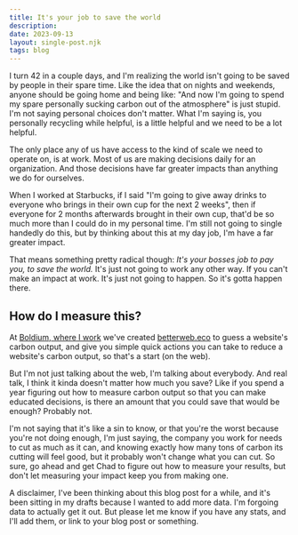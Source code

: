```yaml
---
title: It's your job to save the world
description: 
date: 2023-09-13
layout: single-post.njk
tags: blog
---
```

I turn 42 in a couple days, and I'm realizing the world isn't going to be saved by people in their spare time. Like the idea that on nights and weekends, anyone should be going home and being like: "And now I'm going to spend my spare personally sucking carbon out of the atmosphere" is just stupid. I'm not saying personal choices don't matter. What I'm saying is, you personally recycling while helpful, is a little helpful and we need to be a lot helpful.

The only place any of us have access to the kind of scale we need to operate on, is at work. Most of us are making decisions daily for an organization. And those decisions have far greater impacts than anything we do for ourselves.

When I worked at Starbucks, if I said "I'm going to give away drinks to everyone who brings in their own cup for the next 2 weeks", then if everyone for 2 months afterwards brought in their own cup, that'd be so much more than I could do in my personal time. I'm still not going to single handedly do this, but by thinking about this at my day job, I'm have a far greater impact.

That means something pretty radical though: *It's your bosses job to pay you, to save the world.* It's just not going to work any other way. If you can't make an impact at work. It's just not going to happen. So it's gotta happen there. 

## How do I measure this?

At [Boldium, where I work](https://boldium.com/) we've created [betterweb.eco](https://betterweb.eco/) to guess a website's carbon output, and give you simple quick actions you can take to reduce a website's carbon output, so that's a start (on the web). 

But I'm not just talking about the web, I'm talking about everybody. And real talk, I think it kinda doesn't matter how much you save? Like if you spend a year figuring out how to measure carbon output so that you can make educated decisions, is there an amount that you could save that would be enough? Probably not.

I'm not saying that it's like a sin to know, or that you're the worst because you're not doing enough, I'm just saying, the company you work for needs to cut as much as it can, and knowing exactly how many tons of carbon its cutting will feel good, but it probably won't change what you can cut. So sure, go ahead and get Chad to figure out how to measure your results, but don't let measuring your impact keep you from making one.

A disclaimer, I've been thinking about this blog post for a while, and it's been sitting in my drafts because I wanted to add more data. I'm forgoing data to actually get it out. But please let me know if you have any stats, and I'll add them, or link to your blog post or something.